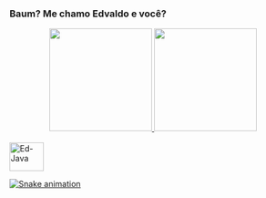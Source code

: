 ### Baum? Me chamo Edvaldo e você?

<div align="center">
  <a href="edvaldo6">
  <img height="180em" src="https://github-readme-stats.vercel.app/api?username=edvaldo6&show_icons=true&theme=dracula&include_all_commits=true&count_private=true"/>
  <img height="180em" src="https://github-readme-stats.vercel.app/api/top-langs/?username=edvaldo6&layout=compact&langs_count=7&theme=dracula"/>
</div>

  <div style="display: inline_block"><br>
  <img align="center" alt="Ed-Java" height="50" width="60" src="https://img.shields.io/badge/Java-ED8B00?style=for-the-badge&logo=java&logoColor=white">
    
![Snake animation](https://github.com/edvaldo6)
 
</div>
